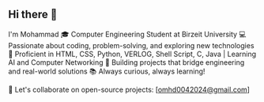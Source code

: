## Hi there 👋
I'm Mohammad 
🎓 Computer Engineering Student at Birzeit University
💻 Passionate about coding, problem-solving, and exploring new technologies
🔧 Proficient in HTML, CSS, Python, VERLOG, Shell Script, C, Java | Learning AI and Computer Networking
🌟 Building projects that bridge engineering and real-world solutions
📚 Always curious, always learning!

💬 Let's collaborate on open-source projects: [omhd0042024@gmail.com]
